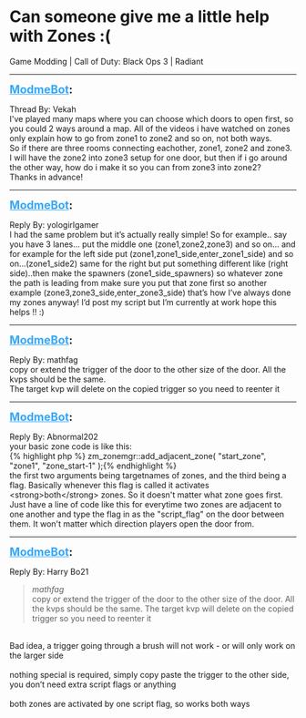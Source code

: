 # Can someone give me a little help with Zones :(
Game Modding | Call of Duty: Black Ops 3 | Radiant

---
<strong style="font-size: 1.4em;"><span style="text-decoration: underline;text-decoration-color: #34a7f9;"><span style="color:#34a7f9;">ModmeBot</span></span>:</strong>

<p>Thread By: Vekah<br />I&#39;ve played many maps where you can choose which doors to open first, so you could 2 ways around a map. All of the videos i have watched on zones only explain how to go from zone1 to zone2 and so on, not both ways.<br />So if there are three rooms connecting eachother, zone1, zone2 and zone3. <br />I will have the zone2 into zone3 setup for one door, but then if i go around the other way, how do i make it so you can from zone3 into zone2?<br />Thanks in advance!</p>

---
<strong style="font-size: 1.4em;"><span style="text-decoration: underline;text-decoration-color: #34a7f9;"><span style="color:#34a7f9;">ModmeBot</span></span>:</strong>

<p>Reply By: yologirlgamer<br />I had the same problem but it’s actually really simple! So for example.. say you have 3 lanes... put the middle one (zone1,zone2,zone3) and so on... and for example for the left side put (zone1,zone1_side,enter_zone1_side) and so on...(zone1_side2) same for the right but put something different like (right side)..then make the spawners (zone1_side_spawners) so whatever zone the path is leading from make sure you put that zone first so another example (zone3,zone3_side,enter_zone3_side) that’s how I’ve always done my zones anyway! I’d post my script but I’m currently at work hope this helps !! :)</p>

---
<strong style="font-size: 1.4em;"><span style="text-decoration: underline;text-decoration-color: #34a7f9;"><span style="color:#34a7f9;">ModmeBot</span></span>:</strong>

<p>Reply By: mathfag<br />copy or extend the trigger of the door to the other size of the door. All the kvps should be the same.<br />The target kvp will delete on the copied trigger so you need to reenter it</p>

---
<strong style="font-size: 1.4em;"><span style="text-decoration: underline;text-decoration-color: #34a7f9;"><span style="color:#34a7f9;">ModmeBot</span></span>:</strong>

<p>Reply By: Abnormal202<br />your basic zone code is like this:<br />{% highlight php %}
zm_zonemgr::add_adjacent_zone( "start_zone",		"zone1",	"zone_start-1" );{% endhighlight %}
 <br />the first two arguments being targetnames of zones, and the third being a flag. Basically whenever this flag is called it activates &lt;strong&gt;both&lt;/strong&gt; zones. So it doesn&#39;t matter what zone goes first. Just have a line of code like this for everytime two zones are adjacent to one another and type the flag in as the &quot;script_flag&quot; on the door between them. It won&#39;t matter which direction players open the door from.</p>

---
<strong style="font-size: 1.4em;"><span style="text-decoration: underline;text-decoration-color: #34a7f9;"><span style="color:#34a7f9;">ModmeBot</span></span>:</strong>

<p>Reply By: Harry Bo21<br /><blockquote><em>mathfag</em><br />copy or extend the trigger of the door to the other size of the door. All the kvps should be the same. The target kvp will delete on the copied trigger so you need to reenter it</blockquote><br /> Bad idea, a trigger going through a brush will not work - or will only work on the larger side <br /> <br />nothing special is required, simply copy paste the trigger to the other side, you don’t need extra script flags or anything<br /> <br />both zones are activated by one script flag, so works both ways</p>
